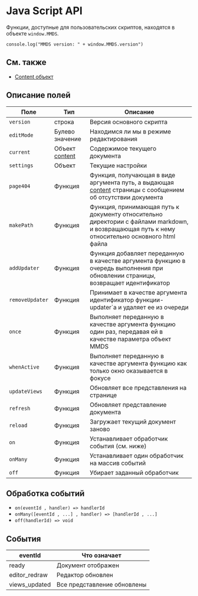 # Java Script API

Функции, доступные для пользовательских скриптов, находятся в объекте `window.MMDS`.

```
console.log("MMDS version: " + window.MMDS.version")
```

## См. также
* [Content объект](api_content.ru.md)

## Описание полей

| Поле | Тип |  Описание |
|---|---|---|
| `version` |  строка | Версия основного скрипта |
| `editMode`  | Булево значение  | Находимся ли мы в режиме редактирования |
| `current` | Объект [content](api_content.ru.md) | Содержимое текущего документа |
| `settings` | Объект | Текущие  настройки |
| `page404` | Функция | Функция, получающая в виде аргумента путь, а выдающая [content](api_content.ru.md) страницы с сообщением об отсутствии документа |
| `makePath` | Функция | Функция, принимающая путь к документу относительно директории с файлами markdown, и возвращающая путь к нему относительно основного html файла |
| `addUpdater` | Функция | Функция добавляет переданную в качестве аргумента функцию в очередь выполнения при обновлении страницы, возвращает идентификатор |
| `removeUpdater` | Функция | Принимает в качестве аргумента идентификатор функции-updater`а и удаляет ее из очереди | 
| `once` | Функция | Выполняет переданную в качестве аргумента функцию один раз, передавая ей в качестве параметра объект MMDS |
| `whenActive` | Функция | Выполняет переданную в качестве аргумента функцию как только окно оказывается в фокусе |
| `updateViews` | Функция | Обновляет все представления на странице |
| `refresh` | Функция | Обновляет представление документа | 
| `reload` | Функция | Загружает текущий документ заново |
| `on`  | Функция | Устанавливает обработчик события (см. ниже) |
| `onMany` | Функция | Устанавливает один обработчик на массив событий |
| `off` | Функция | Убирает заданный обработчик |

## Обработка событий

* `on(eventId , handler) => handlerId`
* `onMany([eventId , ...] , handler) => [handlerId , ...]`
* `off(handlerId) => void`

## События

| eventId | Что означает |
|------|---------|
| ready  | Документ отображен |
| editor_redraw | Редактор обновлен |
| views_updated | Все представление обновлены |


 

